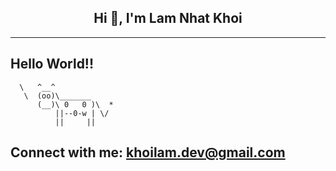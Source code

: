 

<h2 align="center">Hi 👋, I'm Lam Nhat Khoi </h2>  


----------------------------------------
Hello World!!
----------------------------------------
      \   ^__^
       \  (oo)\_______
          (__)\ 0   0 )\  *
              ||--0-w | \/
              ||     ||




## Connect with me:  khoilam.dev@gmail.com





